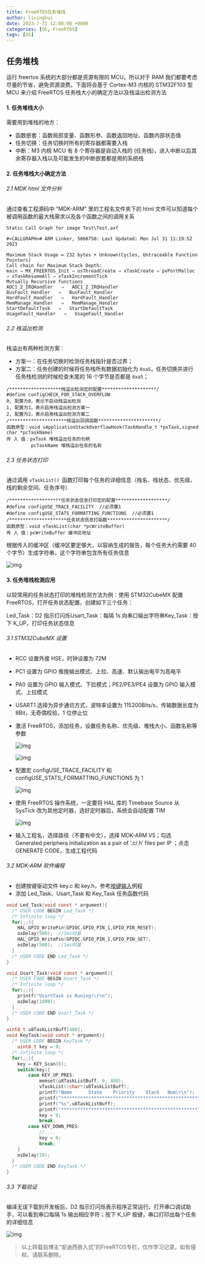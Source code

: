 ```yaml
---
title: FreeRTOS任务堆栈
author: lixinghui
date: 2023-7-31 12:00:00 +0800
categories: [OS, FreeRTOS]
tags: [OS]
---
```





## 任务堆栈

运行 freertos 系统的大部分都是资源有限的 MCU，所以对于 RAM 我们都要考虑尽量的节省，避免资源浪费。下面将会基于 Cortex-M3 内核的 STM32F103 型 MCU 来介绍 FreeRTOS 任务栈大小的确定方法以及栈溢出检测方法



#### 1. 任务堆栈大小

需要用到堆栈的地方：

-   函数嵌套：函数局部变量、函数形参、函数返回地址、函数内部状态值
-   任务切换：任务切换时所有的寄存器都需要入栈
-   中断：M3 内核 MCU 有 8 个寄存器是自动入栈的 (任务栈)，进入中断以后其余寄存器入栈以及可能发生的中断嵌套都是用的系统栈



#### 2. 任务堆栈大小确定方法

###### 2.1 MDK html 文件分析

通过查看工程源码中 “MDK-ARM” 里的工程名文件夹下的 html 文件可以知道每个被调用函数的最大栈需求以及各个函数之间的调用关系

```
Static Call Graph for image Test\Test.axf

#<CALLGRAPH># ARM Linker, 5060750: Last Updated: Mon Jul 31 11:19:52 2023

Maximum Stack Usage = 232 bytes + Unknown(Cycles, Untraceable Function Pointers)
Call chain for Maximum Stack Depth:
main ⇒ MX_FREERTOS_Init ⇒ osThreadCreate ⇒ xTaskCreate ⇒ pvPortMalloc ⇒ xTaskResumeAll ⇒ xTaskIncrementTick
Mutually Recursive functions
ADC1_2_IRQHandler   ⇒   ADC1_2_IRQHandler
BusFault_Handler   ⇒   BusFault_Handler
HardFault_Handler   ⇒   HardFault_Handler
MemManage_Handler   ⇒   MemManage_Handler
StartDefaultTask   ⇒   StartDefaultTask
UsageFault_Handler   ⇒   UsageFault_Handler
```



###### 2.2 栈溢出检测

栈溢出有两种检测方案：

-   方案一：在任务切换时检测任务栈指针是否过界；
-   方案二：任务创建的时候将任务栈所有数据初始化为 `0xa5`，任务切换并进行任务栈检测的时候检查末尾的 16 个字节是否都是 `0xa5`；

```
/*******************栈溢出检测宏的配置********************/
#define configCHECK_FOR_STACK_OVERFLOW
0, 配置为0，表示不启动栈溢出检测
1, 配置为1，表示启用栈溢出检测方案一
2, 配置为2，表示启用栈溢出检测方案二
/*********************栈溢出回调函数**********************/
函数原型：void vApplicationStackOverflowHook(TaskHandle_t *pxTask,signed char *pcTaskName)
传 入 值：pxTask 堆栈溢出任务的句柄
		 pcTaskName 堆栈溢出任务的名称
```



###### 2.3 任务状态打印

通过调用 `vTaskList() `函数打印每个任务的详细信息（栈名、栈状态、优先级、栈的剩余空间、任务序号）

```
/*******************任务状态信息打印宏的配置*******************/
#define configUSE_TRACE_FACILITY  //必须置1
#define configUSE_STATS_FORMATTING_FUNCTIONS  //必须置1
/*********************任务状态信息打函数**********************/
函数原型：void vTaskList(char *pcWriteBuffer)
传 入 值：pcWriteBuffer 缓冲区地址
```



根据传入的缓冲区（缓冲区要足够大，以容纳生成的报告，每个任务大约需要 40 个字节）生成字符串，这个字符串包含所有任务信息

![img](https://img-blog.csdnimg.cn/20210115155335833.png)



#### 3. 任务堆栈检测应用

以较常用的任务状态打印的堆栈检测方法为例：使用 STM32CubeMX 配置 FreeRTOS，打开任务状态配置，创建如下三个任务：

Led_Task：D2 指示灯闪烁Usart_Task：每隔 1s 向串口输出字符串Key_Task：按下 K_UP，打印任务状态信息



###### 3.1 STM32CubeMX 设置



-   RCC 设置外接 HSE，时钟设置为 72M

-   PC1 设置为 GPIO 推挽输出模式、上拉、高速、默认输出电平为高电平

-   PA0 设置为 GPIO 输入模式、下拉模式；PE2/PE3/PE4 设置为 GPIO 输入模式、上拉模式

-   USART1 选择为异步通讯方式，波特率设置为 115200Bits/s，传输数据长度为 8Bit，无奇偶校验，1 位停止位

-   激活 FreeRTOS，添加任务，设置任务名称、优先级、堆栈大小、函数名称等参数

    ![img](https://img-blog.csdnimg.cn/20210104223126573.png?x-oss-process=image/watermark,type_ZmFuZ3poZW5naGVpdGk,shadow_10,text_aHR0cHM6Ly9ibG9nLmNzZG4ubmV0L0NodWFuZ2tlX0FuZHk=,size_16,color_FFFFFF,t_70)

    ![img](https://img-blog.csdnimg.cn/20210104223502179.png?x-oss-process=image/watermark,type_ZmFuZ3poZW5naGVpdGk,shadow_10,text_aHR0cHM6Ly9ibG9nLmNzZG4ubmV0L0NodWFuZ2tlX0FuZHk=,size_16,color_FFFFFF,t_70)

-   配置宏 configUSE_TRACE_FACILITY 和 configUSE_STATS_FORMATTING_FUNCTIONS 为 1

    ![img](https://img-blog.csdnimg.cn/20210117152507205.png?x-oss-process=image/watermark,type_ZmFuZ3poZW5naGVpdGk,shadow_10,text_aHR0cHM6Ly9ibG9nLmNzZG4ubmV0L0NodWFuZ2tlX0FuZHk=,size_16,color_FFFFFF,t_70)

-   使用 FreeRTOS 操作系统，一定要将 HAL 库的 Timebase Source 从 SysTick 改为其他定时器，选好定时器后，系统会自动配置 TIM

    ![img](https://img-blog.csdnimg.cn/20210105112028414.png?x-oss-process=image/watermark,type_ZmFuZ3poZW5naGVpdGk,shadow_10,text_aHR0cHM6Ly9ibG9nLmNzZG4ubmV0L0NodWFuZ2tlX0FuZHk=,size_16,color_FFFFFF,t_70#pic_center)

-   输入工程名，选择路径（不要有中文），选择 MDK-ARM V5；勾选 Generated periphera initialization as a pair of ‘.c/.h’ files per IP ；点击 GENERATE CODE，生成工程代码



###### 3.2 MDK-ARM 软件编程

-   创建按键驱动文件 key.c 和 key.h，参考[按键输入](https://blog.csdn.net/Chuangke_Andy/article/details/108569293)例程
-   添加 Led_Task、Usart_Task 和 Key_Task 任务函数代码

```c
void Led_Task(void const * argument){
  /* USER CODE BEGIN Led_Task */
  /* Infinite loop */
  for(;;){
	HAL_GPIO_WritePin(GPIOC,GPIO_PIN_1,GPIO_PIN_RESET);
    osDelay(500);  //1ms时基
	HAL_GPIO_WritePin(GPIOC,GPIO_PIN_1,GPIO_PIN_SET);
    osDelay(500);  //1ms时基
  }
  /* USER CODE END Led_Task */
}

void Usart_Task(void const * argument){
  /* USER CODE BEGIN Usart_Task */
  /* Infinite loop */
  for(;;){
	printf("UsartTask is Runing!\r\n");
    osDelay(1000);
  }
  /* USER CODE END Usart_Task */
}

uint8_t u8TaskListBuff[400];
void KeyTask(void const * argument){
  /* USER CODE BEGIN KeyTask */
	uint8_t key = 0;	
  /* Infinite loop */
  for(;;){
    key = KEY_Scan(0);	
	switch(key){
		case KEY_UP_PRES:
			memset(u8TaskListBuff, 0, 400);
			vTaskList((char*)u8TaskListBuff);
			printf("Name      State    Priority    Stack   Num\r\n");
			printf("******************************************************\r\n");
			printf("%s",u8TaskListBuff);
			printf("******************************************************\r\n");
			key = 0;
			break;
		case KEY_DOWN_PRES:
			//....
			key = 0;
			break;
	}
	osDelay(10);
  }
  /* USER CODE END KeyTask */
}
```



###### 3.3 下载验证

编译无误下载到开发板后，D2 指示灯闪烁表示程序正常运行。打开串口调试助手，可以看到串口每隔 1s 输出相应字符；按下 K_UP 按键，串口打印出每个任务的详细信息

![img](https://img-blog.csdnimg.cn/20210118155510943.png?x-oss-process=image/watermark,type_ZmFuZ3poZW5naGVpdGk,shadow_10,text_aHR0cHM6Ly9ibG9nLmNzZG4ubmV0L0NodWFuZ2tlX0FuZHk=,size_16,color_FFFFFF,t_70#pic_center)








>    以上转载自博主“安迪西嵌入式”的FreeRTOS专栏，仅作学习记录，如有侵权，请联系删除。